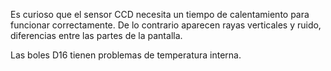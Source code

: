 Es curioso que el sensor CCD necesita un tiempo de calentamiento para funcionar correctamente. De lo contrario aparecen rayas verticales y ruido, diferencias entre las partes de la pantalla.

Las boles D16 tienen problemas de temperatura interna.